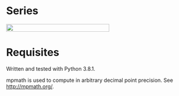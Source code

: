 # Series
<img src="/series0/tex/5bbe2b647a83641d3133e7d37ee256e4.svg?invert_in_darkmode&sanitize=true" align=middle width=277.62563399999993pt height=21.18721440000001pt/>

# Requisites
Written and tested with Python 3.8.1.

mpmath is used to compute in arbitrary decimal point precision. See http://mpmath.org/.
